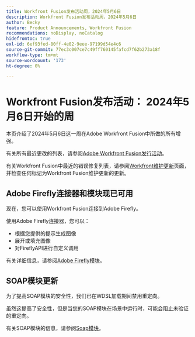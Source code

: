 ```yaml
---
title: Workfront Fusion发布活动周，2024年5月6日
description: Workfront Fusion发布活动周，2024年5月6日
author: Becky
feature: Product Announcements, Workfront Fusion
recommendations: noDisplay, noCatalog
hidefromtoc: true
exl-id: 6ef93fed-80ff-4e02-9eee-97199d54e4c6
source-git-commit: 77ec3c007ce7c49ff760145fafcd7f62b273a18f
workflow-type: tm+mt
source-wordcount: '173'
ht-degree: 0%

---
```


# Workfront Fusion发布活动： 2024年5月6日开始的周

本页介绍了2024年5月6日这一周在Adobe Workfront Fusion中所做的所有增强。

有关所有最近更改的列表，请参阅[Adobe Workfront Fusion发行活动](/help/workfront-fusion/fusion-product-releases/fusion-release-activity.md)。

有关Workfront Fusion中最近的错误修复列表，请参阅[Workfront维护更新](https://experienceleague.adobe.com/docs/workfront-known-issues/releases/current-updates.html)页面，并检查任何标记为Workfront Fusion维护更新的更新。

## Adobe Firefly连接器和模块现已可用

现在，您可以使用Workfront Fusion连接到Adobe Firefly。

使用Adobe Firefly连接器，您可以：

* 根据您提供的提示生成图像
* 展开或填充图像
* 对FireflyAPI进行自定义调用

有关详细信息，请参阅[Adobe Firefly模块](/help/workfront-fusion/references/apps-and-modules/adobe-connectors/adobe-firefly-modules.md)。

## SOAP模块更新

为了提高SOAP模块的安全性，我们已在WDSL加载期间禁用重定向。

虽然这提高了安全性，但是当您的SOAP模块在场景中运行时，可能会阻止未验证的重定向。

有关SOAP模块的信息，请参阅[Soap模块](/help/workfront-fusion/references/apps-and-modules/universal-connectors/soap-module.md)。
